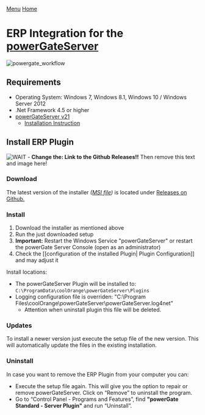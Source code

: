 [Menu](../README.md) [Home](./home.md)
# ERP Integration for the [powerGateServer](https://www.coolorange.com/wiki/doku.php?id=powergateserver)

![powergate_workflow](https://user-images.githubusercontent.com/36075173/46526371-59110900-c88e-11e8-8073-e38e963bbb12.png)

## Requirements

+ Operating System: Windows 7, Windows 8.1, Windows 10 / Windows Server 2012
+ .Net Framework 4.5 or higher
+ [powerGateServer v21](https://www.coolorange.com/download/)
  + [Installation Instruction](https://www.coolorange.com/wiki/doku.php?id=powergateserver:installation)

## Install ERP Plugin

![WAIT](https://placehold.it/150/f03c15/FFFFFF?text=WAIT) - **Change the: Link to the Github Releases!!** Then remove this text and image here!

### Download

The latest version of the installer _([MSI file](https://docs.microsoft.com/en-us/windows/desktop/msi/windows-installer-portal))_ is located under [Releases on Github.]()

### Install

1. Download the installer as mentioned above
1. Run the just downloaded setup
1. **Important:** Restart the Windows Service "powerGateServer" or restart the powerGate Server Console (open as an administrator)
1. Check the [[configuration of the installed Plugin| Plugin Configuration]] and may adjust it

Install locations:
+ The powerGateServer Plugin will be installed to: `C:\ProgramData\coolOrange\powerGateServer\Plugins`
+ Logging configuration file is overriden: "C:\Program Files\coolOrange\powerGateServer\powerGateServer.log4net"
  + Attention when uninstall plugin this file will be deleted.

### Updates

To install a newer version just execute the setup file of the new version. This will automatically update the files in the existing installation.

### Uninstall

In case you want to remove the ERP Plugin from your computer you can:
+ Execute the setup file again. This will give you the option to repair or remove powerGateServer. Click on “Remove” to uninstall the program.
+ Go to “Control Panel - Programs and Features”, find **"powerGate Standard - Server Plugin"** and run “Uninstall”.
